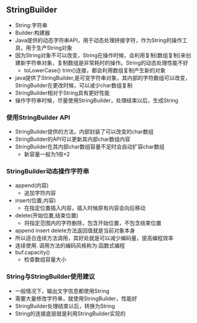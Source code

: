 ## StringBuilder

- String:字符串
- Builder:构建器
- Java提供的动态字符串API，用于动态处理拼接字符，作为String的操作工具，用于生产String对象
- 因为String对象不可以改变，String在操作时候，会利用复制(数组复制)来创建新字符串对象，复制数组是非常耗时的操作。String的动态处理性能不好
  - toLowerCase() trim()连接，都会利用数组复制产生新的对象
- java提供了StringBuilder,是可变字符串对象，其内部的字符数组可以改变，StringBuilder在更改时候，可以减少char数组复制
- StringBuilder相对于String具有更好性能
- 操作字符串时候，尽量使用StringBuilder，处理结束以后，生成String

### 使用StringBuilder API

- StringBuilder提供的方法，内部封装了可以改变的char数组
- StringBuilder的API可以更新其内部char数组内容
- StringBuilder在其内部char数组容量不足时会自动扩容char数组
  - 新容量一般为1倍+2

### StringBuilder动态操作字符串

- append(内容)
  - 追加字符内容
- insert(位置,内容)
  - 在指定位置插入内容，插入时候原有内容会向后移动
- delete(开始位置,结束位置)
  - 将指定范围内的字符删除，包含开始位置，不包含结束位置
- append insert delete方法返回值就是当前对象本身
- 所以适合连续方法调用，其好处就是可以减少编码量，提高编程效率
- 连续使用`.`调用方法的编码风格称为:函数式编程
- buf.capacity()
  - 检查数组容量大小

### String与StringBuilder使用建议

- 一般情况下，输出文字信息都使用String
- 需要大量修改字符串，就使用StringBuilder，性能好
- StringBuilder处理结束以后，转换为String
- String的连接底层就是利用StringBuilder实现的